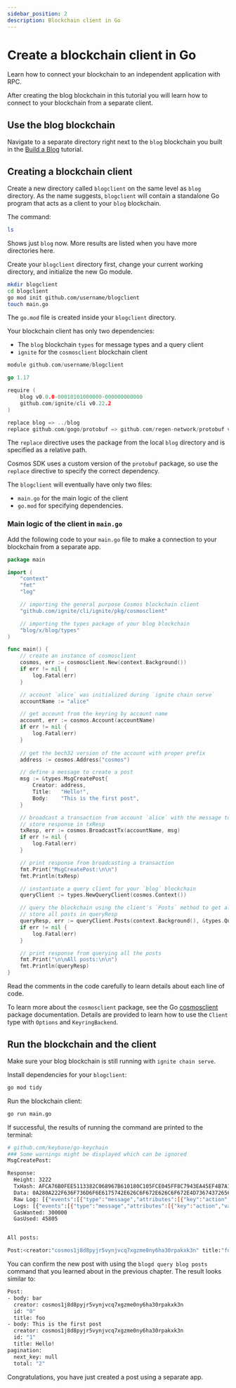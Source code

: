 ```yaml
---
sidebar_position: 2
description: Blockchain client in Go
---
```


# Create a blockchain client in Go

Learn how to connect your blockchain to an independent application with RPC.

After creating the blog blockchain in this tutorial you will learn how to connect to your blockchain from a separate client.

## Use the blog blockchain

Navigate to a separate directory right next to the `blog` blockchain you built in the [Build a Blog](index.md) tutorial.

## Creating a blockchain client

Create a new directory called `blogclient` on the same level as `blog` directory. As the name suggests, `blogclient` will contain a standalone Go program that acts as a client to your `blog` blockchain.

The command:

```bash
ls
```

Shows just `blog` now. More results are listed when you have more directories here.

Create your `blogclient` directory first, change your current working directory, and initialize the new Go module.

```bash
mkdir blogclient
cd blogclient
go mod init github.com/username/blogclient
touch main.go
```

The `go.mod` file is created inside your `blogclient` directory.

Your blockchain client has only two dependencies: 

- The `blog` blockchain `types` for message types and a query client
- `ignite` for the `cosmosclient` blockchain client

```go
module github.com/username/blogclient

go 1.17

require (
	blog v0.0.0-00010101000000-000000000000
	github.com/ignite/cli v0.22.2
)

replace blog => ../blog
replace github.com/gogo/protobuf => github.com/regen-network/protobuf v1.3.3-alpha.regen.1
```

The `replace` directive uses the package from the local `blog` directory and is specified as a relative path.

Cosmos SDK uses a custom version of the `protobuf` package, so use the `replace` directive to specify the correct dependency.

The `blogclient` will eventually have only two files: 

- `main.go` for the main logic of the client
- `go.mod` for specifying dependencies.

### Main logic of the client in `main.go`

Add the following code to your `main.go` file to make a connection to your blockchain from a separate app.

```go
package main

import (
	"context"
	"fmt"
	"log"

	// importing the general purpose Cosmos blockchain client
	"github.com/ignite/cli/ignite/pkg/cosmosclient"

	// importing the types package of your blog blockchain
	"blog/x/blog/types"
)

func main() {
	// create an instance of cosmosclient
	cosmos, err := cosmosclient.New(context.Background())
	if err != nil {
		log.Fatal(err)
	}

	// account `alice` was initialized during `ignite chain serve`
	accountName := "alice"

	// get account from the keyring by account name
	account, err := cosmos.Account(accountName)
	if err != nil {
		log.Fatal(err)
	}
	
	// get the bech32 version of the account with proper prefix
	address := cosmos.Address("cosmos")

	// define a message to create a post
	msg := &types.MsgCreatePost{
		Creator: address,
		Title:   "Hello!",
		Body:    "This is the first post",
	}

	// broadcast a transaction from account `alice` with the message to create a post
	// store response in txResp
	txResp, err := cosmos.BroadcastTx(accountName, msg)
	if err != nil {
		log.Fatal(err)
	}

	// print response from broadcasting a transaction
	fmt.Print("MsgCreatePost:\n\n")
	fmt.Println(txResp)

	// instantiate a query client for your `blog` blockchain
	queryClient := types.NewQueryClient(cosmos.Context())

	// query the blockchain using the client's `Posts` method to get all posts
	// store all posts in queryResp
	queryResp, err := queryClient.Posts(context.Background(), &types.QueryPostsRequest{})
	if err != nil {
		log.Fatal(err)
	}

	// print response from querying all the posts
	fmt.Print("\n\nAll posts:\n\n")
	fmt.Println(queryResp)
}
```

Read the comments in the code carefully to learn details about each line of code.

To learn more about the `cosmosclient` package, see the Go 
[cosmosclient](https://pkg.go.dev/github.com/ignite/cli/ignite/pkg/cosmosclient) package documentation. Details are provided to learn how to use the `Client` type with `Options` and `KeyringBackend`.

## Run the blockchain and the client

Make sure your blog blockchain is still running with `ignite chain serve`.

Install dependencies for your `blogclient`:

```bash
go mod tidy
```

Run the blockchain client:

```bash
go run main.go
```

If successful, the results of running the command are printed to the terminal:

```bash
# github.com/keybase/go-keychain
### Some warnings might be displayed which can be ignored
MsgCreatePost:

Response:
  Height: 3222
  TxHash: AFCA76B0FEE5113382C068967B610180C105FCE045FF8C7943EA45EF4B7A1E69
  Data: 0A280A222F636F736D6F6E6175742E626C6F672E626C6F672E4D7367437265617465506F737412020801
  Raw Log: [{"events":[{"type":"message","attributes":[{"key":"action","value":"CreatePost"}]}]}]
  Logs: [{"events":[{"type":"message","attributes":[{"key":"action","value":"CreatePost"}]}]}]
  GasWanted: 300000
  GasUsed: 45805


All posts:

Post:<creator:"cosmos1j8d8pyjr5vynjvcq7xgzme0ny6ha30rpakxk3n" title:"foo" body:"bar" > Post:<creator:"cosmos1j8d8pyjr5vynjvcq7xgzme0ny6ha30rpakxk3n" id:1 title:"Hello!" body:"This is the first post" > pagination:<total:2 > 
```

You can confirm the new post with using the `blogd query blog posts` command that you learned about in the previous chapter.
The result looks similar to:

```bash
Post:
- body: bar
  creator: cosmos1j8d8pyjr5vynjvcq7xgzme0ny6ha30rpakxk3n
  id: "0"
  title: foo
- body: This is the first post
  creator: cosmos1j8d8pyjr5vynjvcq7xgzme0ny6ha30rpakxk3n
  id: "1"
  title: Hello!
pagination:
  next_key: null
  total: "2"
```

Congratulations, you have just created a post using a separate app.
